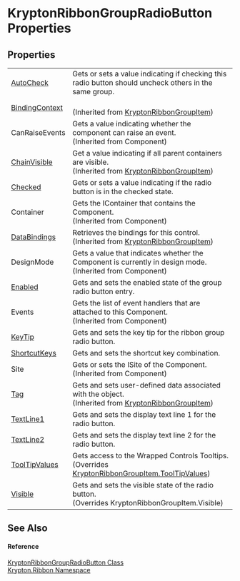 # KryptonRibbonGroupRadioButton Properties




## Properties
<table>
<tr>
<td><a href="e041f897-4fad-0c09-c75d-63ee0112955a.md">AutoCheck</a></td>
<td>Gets or sets a value indicating if checking this radio button should uncheck others in the same group.</td></tr>
<tr>
<td><a href="c9f41166-b541-4efc-c022-7bf3fad1b338.md">BindingContext</a></td>
<td><br />(Inherited from <a href="42b4e823-3d0e-29bf-ca83-927a7a58295d.md">KryptonRibbonGroupItem</a>)</td></tr>
<tr>
<td>CanRaiseEvents</td>
<td>Gets a value indicating whether the component can raise an event.<br />(Inherited from Component)</td></tr>
<tr>
<td><a href="302e2c6c-a240-ed7c-5bbf-0db525ef4a32.md">ChainVisible</a></td>
<td>Get a value indicating if all parent containers are visible.<br />(Inherited from <a href="42b4e823-3d0e-29bf-ca83-927a7a58295d.md">KryptonRibbonGroupItem</a>)</td></tr>
<tr>
<td><a href="694131c2-a9ec-c13e-8f47-85b8c0920ddc.md">Checked</a></td>
<td>Gets or sets a value indicating if the radio button is in the checked state.</td></tr>
<tr>
<td>Container</td>
<td>Gets the IContainer that contains the Component.<br />(Inherited from Component)</td></tr>
<tr>
<td><a href="27c19a8c-9d52-40d5-9190-6d7fb79ce391.md">DataBindings</a></td>
<td>Retrieves the bindings for this control.<br />(Inherited from <a href="42b4e823-3d0e-29bf-ca83-927a7a58295d.md">KryptonRibbonGroupItem</a>)</td></tr>
<tr>
<td>DesignMode</td>
<td>Gets a value that indicates whether the Component is currently in design mode.<br />(Inherited from Component)</td></tr>
<tr>
<td><a href="f552adbe-893b-fbf2-d986-b353b506c53c.md">Enabled</a></td>
<td>Gets and sets the enabled state of the group radio button entry.</td></tr>
<tr>
<td>Events</td>
<td>Gets the list of event handlers that are attached to this Component.<br />(Inherited from Component)</td></tr>
<tr>
<td><a href="2389820e-92aa-4065-c0d1-2ce2dcb24a7b.md">KeyTip</a></td>
<td>Gets and sets the key tip for the ribbon group radio button.</td></tr>
<tr>
<td><a href="51b5a679-bf03-5f8f-80e4-a3cba9922ebf.md">ShortcutKeys</a></td>
<td>Gets and sets the shortcut key combination.</td></tr>
<tr>
<td>Site</td>
<td>Gets or sets the ISite of the Component.<br />(Inherited from Component)</td></tr>
<tr>
<td><a href="8f0958de-84a9-b6c7-700f-32549d83cf88.md">Tag</a></td>
<td>Gets and sets user-defined data associated with the object.<br />(Inherited from <a href="42b4e823-3d0e-29bf-ca83-927a7a58295d.md">KryptonRibbonGroupItem</a>)</td></tr>
<tr>
<td><a href="0ad3e456-532d-cc4d-3120-45a935d8e60a.md">TextLine1</a></td>
<td>Gets and sets the display text line 1 for the radio button.</td></tr>
<tr>
<td><a href="8f5fda42-9797-d2bd-3402-b39b7a468c17.md">TextLine2</a></td>
<td>Gets and sets the display text line 2 for the radio button.</td></tr>
<tr>
<td><a href="52dfca3b-6b4f-47d3-bb12-c38d17ca7401.md">ToolTipValues</a></td>
<td>Gets access to the Wrapped Controls Tooltips.<br />(Overrides <a href="ab122b1c-b5e5-dfd9-e66a-286ea03ea3cb.md">KryptonRibbonGroupItem.ToolTipValues</a>)</td></tr>
<tr>
<td><a href="1148bf92-5b4b-f859-0306-71a2b30c5c14.md">Visible</a></td>
<td>Gets and sets the visible state of the radio button.<br />(Overrides KryptonRibbonGroupItem.Visible)</td></tr>
</table>

## See Also


#### Reference
<a href="5098dccc-452d-0ea5-db6e-40fc48def2a4.md">KryptonRibbonGroupRadioButton Class</a>  
<a href="1e9bc734-cff9-e9b8-f013-94cdac669794.md">Krypton.Ribbon Namespace</a>  

